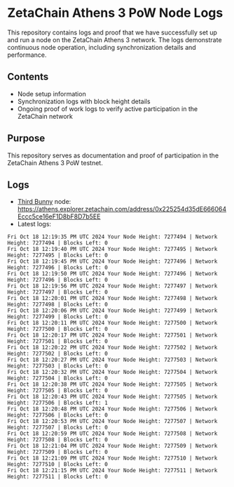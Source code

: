 # ZetaChain Athens 3 PoW Node Logs
This repository contains logs and proof that we have successfully set up and run a node on the ZetaChain Athens 3 network. The logs demonstrate continuous node operation, including synchronization details and performance.

## Contents
- Node setup information
- Synchronization logs with block height details
- Ongoing proof of work logs to verify active participation in the ZetaChain network

## Purpose
This repository serves as documentation and proof of participation in the ZetaChain Athens 3 PoW testnet.

## Logs

- [Third Bunny](https://thirdbunny.xyz/) node: https://athens.explorer.zetachain.com/address/0x225254d35dE666064Eccc5ce16eF1D8bF8D7b5EE
- Latest logs:
```
Fri Oct 18 12:19:35 PM UTC 2024 Your Node Height: 7277494 | Network Height: 7277494 | Blocks Left: 0
Fri Oct 18 12:19:40 PM UTC 2024 Your Node Height: 7277495 | Network Height: 7277495 | Blocks Left: 0
Fri Oct 18 12:19:45 PM UTC 2024 Your Node Height: 7277496 | Network Height: 7277496 | Blocks Left: 0
Fri Oct 18 12:19:50 PM UTC 2024 Your Node Height: 7277496 | Network Height: 7277496 | Blocks Left: 0
Fri Oct 18 12:19:56 PM UTC 2024 Your Node Height: 7277497 | Network Height: 7277497 | Blocks Left: 0
Fri Oct 18 12:20:01 PM UTC 2024 Your Node Height: 7277498 | Network Height: 7277498 | Blocks Left: 0
Fri Oct 18 12:20:06 PM UTC 2024 Your Node Height: 7277499 | Network Height: 7277499 | Blocks Left: 0
Fri Oct 18 12:20:11 PM UTC 2024 Your Node Height: 7277500 | Network Height: 7277500 | Blocks Left: 0
Fri Oct 18 12:20:17 PM UTC 2024 Your Node Height: 7277501 | Network Height: 7277501 | Blocks Left: 0
Fri Oct 18 12:20:22 PM UTC 2024 Your Node Height: 7277502 | Network Height: 7277502 | Blocks Left: 0
Fri Oct 18 12:20:27 PM UTC 2024 Your Node Height: 7277503 | Network Height: 7277503 | Blocks Left: 0
Fri Oct 18 12:20:32 PM UTC 2024 Your Node Height: 7277504 | Network Height: 7277504 | Blocks Left: 0
Fri Oct 18 12:20:38 PM UTC 2024 Your Node Height: 7277505 | Network Height: 7277505 | Blocks Left: 0
Fri Oct 18 12:20:43 PM UTC 2024 Your Node Height: 7277505 | Network Height: 7277506 | Blocks Left: 1
Fri Oct 18 12:20:48 PM UTC 2024 Your Node Height: 7277506 | Network Height: 7277506 | Blocks Left: 0
Fri Oct 18 12:20:53 PM UTC 2024 Your Node Height: 7277507 | Network Height: 7277507 | Blocks Left: 0
Fri Oct 18 12:20:59 PM UTC 2024 Your Node Height: 7277508 | Network Height: 7277508 | Blocks Left: 0
Fri Oct 18 12:21:04 PM UTC 2024 Your Node Height: 7277509 | Network Height: 7277509 | Blocks Left: 0
Fri Oct 18 12:21:09 PM UTC 2024 Your Node Height: 7277510 | Network Height: 7277510 | Blocks Left: 0
Fri Oct 18 12:21:15 PM UTC 2024 Your Node Height: 7277511 | Network Height: 7277511 | Blocks Left: 0
```
